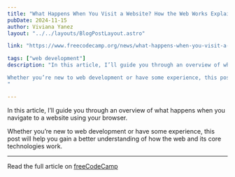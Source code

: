 ```yaml
---
title: "What Happens When You Visit a Website? How the Web Works Explained"
pubDate: 2024-11-15
author: Viviana Yanez
layout: "../../layouts/BlogPostLayout.astro"

link: "https://www.freecodecamp.org/news/what-happens-when-you-visit-a-website"

tags: ["web development"]
description: "In this article, I’ll guide you through an overview of what happens when you navigate to a website using your browser.

Whether you’re new to web development or have some experience, this post will help you gain a better understanding of how the web and its core technologies work.
"

---
```


In this article, I’ll guide you through an overview of what happens when you navigate to a website using your browser.

Whether you’re new to web development or have some experience, this post will help you gain a better understanding of how the web and its core technologies work.

---

Read the full article on [freeCodeCamp](https://www.freecodecamp.org/news/what-happens-when-you-visit-a-website)
